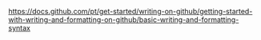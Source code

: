 https://docs.github.com/pt/get-started/writing-on-github/getting-started-with-writing-and-formatting-on-github/basic-writing-and-formatting-syntax
